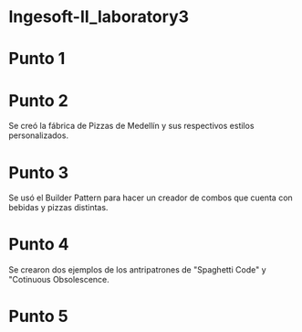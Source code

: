 # Ingesoft-II_laboratory3

# Punto 1

# Punto 2
Se creó la fábrica de Pizzas de Medellín y sus respectivos estilos personalizados.
# Punto 3
Se usó el Builder Pattern para hacer un creador de combos que cuenta con bebidas y pizzas distintas.
# Punto 4
Se crearon dos ejemplos de los antripatrones de "Spaghetti Code" y "Cotinuous Obsolescence.
# Punto 5
